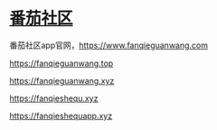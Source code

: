 # [番茄社区](https://www.fanqieshequ.xyz)
番茄社区app官网，https://www.fanqieguanwang.com

https://fanqieguanwang.top

https://fanqieguanwang.xyz

https://fanqieshequ.xyz

https://fanqieshequapp.xyz
